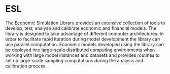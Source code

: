 # ESL
​The Economic Simulation Library provides an extensive collection of tools to develop, test, analyse and calibrate economic and financial models. The library is designed to take advantage of different computer architectures. In order to facilitate rapid iteration during model development the library can use parallel computation. Economic models developed using the library can be deployed into large-scale distributed computing environments when working with large model instances and datasets and provides routines to set up large-scale sampling computations during the analysis and calibration process.